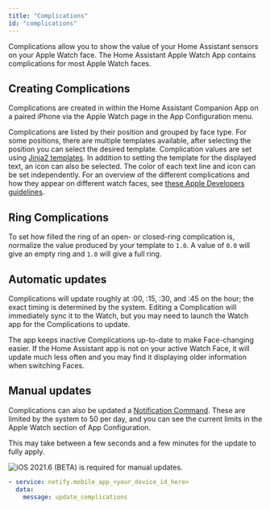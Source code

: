 ```yaml
---
title: "Complications"
id: "complications"
---
```


Complications allow you to show the value of your Home Assistant sensors on your Apple Watch face. The Home Assistant Apple Watch App contains complications for most Apple Watch faces.

## Creating Complications

Complications are created in within the Home Assistant Companion App on a paired iPhone via the Apple Watch page in the App Configuration menu.

Complications are listed by their position and grouped by face type. For some positions, there are multiple templates available, after selecting the position you can select the desired template. Complication values are set using [Jinja2 templates](https://www.home-assistant.io/docs/configuration/templating/). In addition to setting the template for the displayed text, an icon can also be selected. The color of each text line and icon can be set independently. For an overview of the different complications and how they appear on different watch faces, see [these Apple Developers guidelines](https://developer.apple.com/design/human-interface-guidelines/watchos/app-architecture/complications/).

## Ring Complications

To set how filled the ring of an open- or closed-ring complication is, normalize the value produced by your template to `1.0`. A value of `0.0` will give an empty ring and `1.0` will give a full ring.

## Automatic updates

Complications will update roughly at :00, :15, :30, and :45 on the hour; the exact timing is determined by the system. Editing a Complication will immediately sync it to the Watch, but you may need to launch the Watch app for the Complications to update.

The app keeps inactive Complications up-to-date to make Face-changing easier. If the Home Assistant app is not on your active Watch Face, it will update much less often and you may find it displaying older information when switching Faces.

## Manual updates

Complications can also be updated a [Notification Command](/notifications/commands.md). These are limited by the system to 50 per day, and you can see the current limits in the Apple Watch section of App Configuration.

This may take between a few seconds and a few minutes for the update to fully apply.

![iOS](/assets/iOS.svg) 2021.6 (<span class="beta">BETA</span>) is required for manual updates.

```yaml
- service: notify.mobile_app_<your_device_id_here>
  data:
    message: update_complications
```
